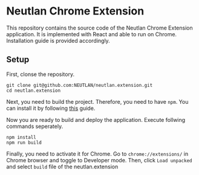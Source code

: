 # Neutlan Chrome Extension

This repository contains the source code of the Neutlan Chrome Extension application. It is implemented with React and able to run on Chrome. Installation guide is provided accordingly.

## Setup

First, clonse the repository.

```
git clone git@github.com:NEUTLAN/neutlan.extension.git
cd neutlan.extension
```

Next, you need to build the project. Therefore, you need to have `npm`. You can install it by following [this](https://docs.npmjs.com/downloading-and-installing-node-js-and-npm) guide.

Now you are ready to build and deploy the application. Execute follwing commands seperately.

```
npm install
npm run build
```

Finally, you need to activate it for Chrome. Go to `chrome://extensions/` in Chrome browser and toggle to Developer mode. Then, click `Load unpacked` and select `build` file of the neutlan.extension
